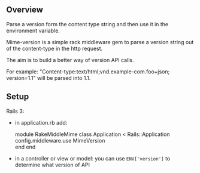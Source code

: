 Overview
--------------------------------
Parse a version form the content type string and then use it in the environment variable.

Mime-version is a simple rack middleware gem to parse a version string out of the content-type in the http request. 

The aim is to build a better way of version API calls.

For example: "Content-type:text/html;vnd.example-com.foo+json; version=1.1" will be parsed into 1.1. 


Setup
--------------------------------

Rails 3: 
- in application.rb add: 

   module RakeMiddleMime
     class Application < Rails::Application
	   config.middleware.use MimeVersion	
     end
   end

- in  a controller or view or model:
  you can use `ENV['version']` to determine what version of API